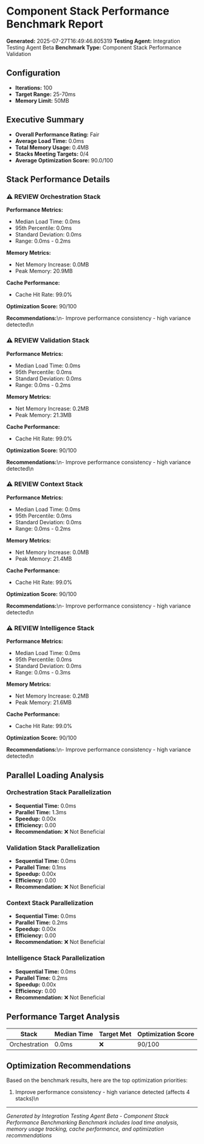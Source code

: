 # Component Stack Performance Benchmark Report

**Generated:** 2025-07-27T16:49:46.805319
**Testing Agent:** Integration Testing Agent Beta
**Benchmark Type:** Component Stack Performance Validation

## Configuration

- **Iterations:** 100
- **Target Range:** 25-70ms
- **Memory Limit:** 50MB

## Executive Summary

- **Overall Performance Rating:** Fair
- **Average Load Time:** 0.0ms
- **Total Memory Usage:** 0.4MB
- **Stacks Meeting Targets:** 0/4
- **Average Optimization Score:** 90.0/100

## Stack Performance Details


### ⚠️ REVIEW Orchestration Stack

**Performance Metrics:**
- Median Load Time: 0.0ms
- 95th Percentile: 0.0ms
- Standard Deviation: 0.0ms
- Range: 0.0ms - 0.2ms

**Memory Metrics:**
- Net Memory Increase: 0.0MB
- Peak Memory: 20.9MB

**Cache Performance:**
- Cache Hit Rate: 99.0%

**Optimization Score:** 90/100

**Recommendations:**\n- Improve performance consistency - high variance detected\n
### ⚠️ REVIEW Validation Stack

**Performance Metrics:**
- Median Load Time: 0.0ms
- 95th Percentile: 0.0ms
- Standard Deviation: 0.0ms
- Range: 0.0ms - 0.2ms

**Memory Metrics:**
- Net Memory Increase: 0.2MB
- Peak Memory: 21.3MB

**Cache Performance:**
- Cache Hit Rate: 99.0%

**Optimization Score:** 90/100

**Recommendations:**\n- Improve performance consistency - high variance detected\n
### ⚠️ REVIEW Context Stack

**Performance Metrics:**
- Median Load Time: 0.0ms
- 95th Percentile: 0.0ms
- Standard Deviation: 0.0ms
- Range: 0.0ms - 0.2ms

**Memory Metrics:**
- Net Memory Increase: 0.0MB
- Peak Memory: 21.4MB

**Cache Performance:**
- Cache Hit Rate: 99.0%

**Optimization Score:** 90/100

**Recommendations:**\n- Improve performance consistency - high variance detected\n
### ⚠️ REVIEW Intelligence Stack

**Performance Metrics:**
- Median Load Time: 0.0ms
- 95th Percentile: 0.0ms
- Standard Deviation: 0.0ms
- Range: 0.0ms - 0.3ms

**Memory Metrics:**
- Net Memory Increase: 0.2MB
- Peak Memory: 21.6MB

**Cache Performance:**
- Cache Hit Rate: 99.0%

**Optimization Score:** 90/100

**Recommendations:**\n- Improve performance consistency - high variance detected\n
## Parallel Loading Analysis


### Orchestration Stack Parallelization

- **Sequential Time:** 0.0ms
- **Parallel Time:** 1.3ms
- **Speedup:** 0.00x
- **Efficiency:** 0.00
- **Recommendation:** ❌ Not Beneficial


### Validation Stack Parallelization

- **Sequential Time:** 0.0ms
- **Parallel Time:** 0.1ms
- **Speedup:** 0.00x
- **Efficiency:** 0.00
- **Recommendation:** ❌ Not Beneficial


### Context Stack Parallelization

- **Sequential Time:** 0.0ms
- **Parallel Time:** 0.2ms
- **Speedup:** 0.00x
- **Efficiency:** 0.00
- **Recommendation:** ❌ Not Beneficial


### Intelligence Stack Parallelization

- **Sequential Time:** 0.0ms
- **Parallel Time:** 0.2ms
- **Speedup:** 0.00x
- **Efficiency:** 0.00
- **Recommendation:** ❌ Not Beneficial


## Performance Target Analysis

| Stack | Median Time | Target Met | Optimization Score |
|-------|-------------|------------|-------------------|
| Orchestration | 0.0ms | ❌ | 90/100 |\n| Validation | 0.0ms | ❌ | 90/100 |\n| Context | 0.0ms | ❌ | 90/100 |\n| Intelligence | 0.0ms | ❌ | 90/100 |\n
## Optimization Recommendations

Based on the benchmark results, here are the top optimization priorities:

1. Improve performance consistency - high variance detected (affects 4 stacks)\n
---
*Generated by Integration Testing Agent Beta - Component Stack Performance Benchmarking*
*Benchmark includes load time analysis, memory usage tracking, cache performance, and optimization recommendations*
